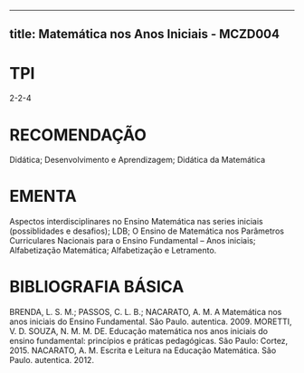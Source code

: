 
---
title: Matemática nos Anos Iniciais - MCZD004 
---

# TPI

2-2-4

# RECOMENDAÇÃO

Didática; Desenvolvimento e Aprendizagem; Didática da Matemática

# EMENTA

Aspectos interdisciplinares no Ensino Matemática nas series iniciais (possiblidades e desafios); LDB; O Ensino de Matemática nos Parâmetros Curriculares Nacionais para o Ensino Fundamental – Anos iniciais; Alfabetização Matemática; Alfabetização e Letramento.

# BIBLIOGRAFIA BÁSICA

BRENDA, L. S. M.; PASSOS, C. L. B.; NACARATO, A. M. A Matemática nos anos iniciais do Ensino Fundamental. São Paulo. autentica. 2009. 
MORETTI, V. D. SOUZA, N. M. M. DE. Educação matemática nos anos iniciais do ensino fundamental: princípios e práticas pedagógicas. São Paulo: Cortez, 2015.
NACARATO, A. M. Escrita e Leitura na Educação Matemática. São Paulo. autentica. 2012.
        